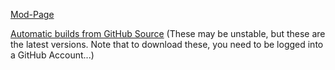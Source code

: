[Mod-Page](https://modrinth.com/mod/custom-block-overlay)

[Automatic builds from GitHub Source](https://github.com/chloecdn/customblockoverlay/actions/workflows/build.yml) (These may be unstable, but these are the latest versions. Note that to download these, you need to be logged into a GitHub Account...)
